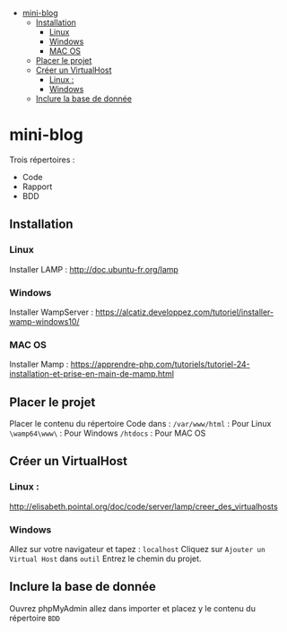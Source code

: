 - [mini-blog](#mini-blog)
  - [Installation](#installation)
    - [Linux](#linux)
    - [Windows](#windows)
    - [MAC OS](#mac-os)
  - [Placer le projet](#placer-le-projet)
  - [Créer un VirtualHost](#créer-un-virtualhost)
    - [Linux :](#linux-)
    - [Windows](#windows-1)
  - [Inclure la base de donnée](#inclure-la-base-de-donnée)

# mini-blog 
Trois répertoires : 
- Code 
- Rapport 
- BDD

## Installation 
### Linux 
Installer LAMP : http://doc.ubuntu-fr.org/lamp 
### Windows 
Installer WampServer : https://alcatiz.developpez.com/tutoriel/installer-wamp-windows10/ 
### MAC OS 
Installer Mamp : https://apprendre-php.com/tutoriels/tutoriel-24-installation-et-prise-en-main-de-mamp.html 

## Placer le projet
Placer le contenu du répertoire Code dans : 
`/var/www/html` : Pour Linux
`\wamp64\www\` : Pour Windows 
`/htdocs` : Pour MAC OS 

## Créer un VirtualHost 
### Linux : 
http://elisabeth.pointal.org/doc/code/server/lamp/creer_des_virtualhosts
### Windows 
Allez sur votre navigateur et tapez : `localhost`
Cliquez sur `Ajouter un Virtual Host` dans `outil`
Entrez le chemin du projet. 

## Inclure la base de donnée 
Ouvrez phpMyAdmin allez dans importer et placez y le contenu du répertoire `BDD`





  
  
